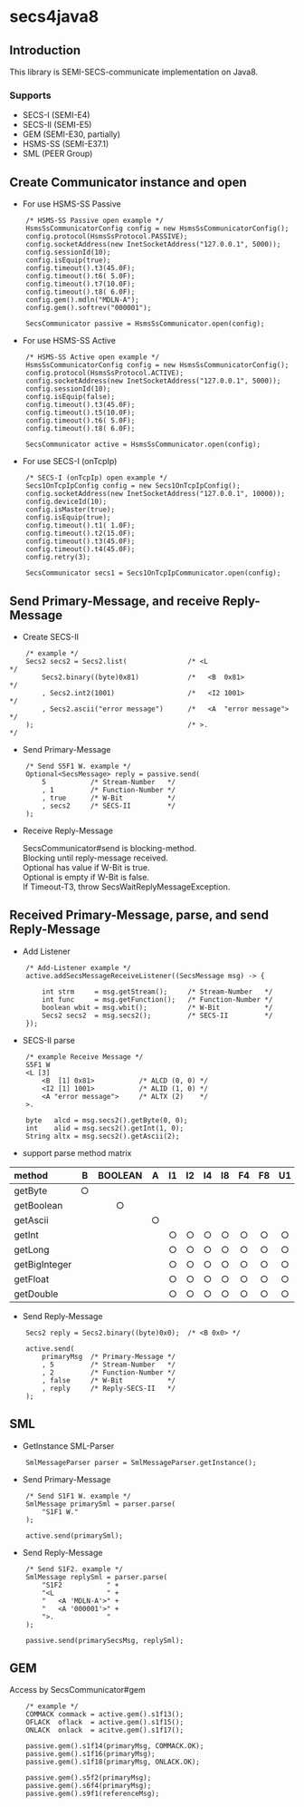# secs4java8

## Introduction
This library is SEMI-SECS-communicate implementation on Java8.

### Supports
- SECS-I (SEMI-E4)
- SECS-II (SEMI-E5)
- GEM (SEMI-E30, partially)
- HSMS-SS (SEMI-E37.1)
- SML (PEER Group)

## Create Communicator instance and open
- For use HSMS-SS Passive
```
    /* HSMS-SS Passive open example */
    HsmsSsCommunicatorConfig config = new HsmsSsCommunicatorConfig();
    config.protocol(HsmsSsProtocol.PASSIVE);
    config.socketAddress(new InetSocketAddress("127.0.0.1", 5000));
    config.sessionId(10);
    config.isEquip(true);
    config.timeout().t3(45.0F);
    config.timeout().t6( 5.0F);
    config.timeout().t7(10.0F);
    config.timeout().t8( 6.0F);
    config.gem().mdln("MDLN-A");
    config.gem().softrev("000001");

    SecsCommunicator passive = HsmsSsCommunicator.open(config);
```

- For use HSMS-SS Active
```
    /* HSMS-SS Active open example */
    HsmsSsCommunicatorConfig config = new HsmsSsCommunicatorConfig();
    config.protocol(HsmsSsProtocol.ACTIVE);
    config.socketAddress(new InetSocketAddress("127.0.0.1", 5000));
    config.sessionId(10);
    config.isEquip(false);
    config.timeout().t3(45.0F);
    config.timeout().t5(10.0F);
    config.timeout().t6( 5.0F);
    config.timeout().t8( 6.0F);

    SecsCommunicator active = HsmsSsCommunicator.open(config);
```

- For use SECS-I (onTcpIp)
```
    /* SECS-I (onTcpIp) open example */
    Secs1OnTcpIpConfig config = new Secs1OnTcpIpConfig();
    config.socketAddress(new InetSocketAddress("127.0.0.1", 10000));
    config.deviceId(10);
    config.isMaster(true);
    config.isEquip(true);
    config.timeout().t1( 1.0F);
    config.timeout().t2(15.0F);
    config.timeout().t3(45.0F);
    config.timeout().t4(45.0F);
    config.retry(3);

    SecsCommunicator secs1 = Secs1OnTcpIpCommunicator.open(config);
```

## Send Primary-Message, and receive Reply-Message
- Create SECS-II
```
    /* example */
    Secs2 secs2 = Secs2.list(               /* <L                       */
        Secs2.binary((byte)0x81)            /*   <B  0x81>              */
        , Secs2.int2(1001)                  /*   <I2 1001>              */
        , Secs2.ascii("error message")      /*   <A  "error message">   */
    );                                      /* >.                       */
```

- Send Primary-Message
```
    /* Send S5F1 W. example */
    Optional<SecsMessage> reply = passive.send(
        5           /* Stream-Number   */
        , 1         /* Function-Number */
        , true      /* W-Bit           */
        , secs2     /* SECS-II         */
    );
```

- Receive Reply-Message

    SecsCommunicator#send is blocking-method.  
    Blocking until reply-message received.  
    Optional has value if W-Bit is true.  
    Optional is empty if W-Bit is false.  
    If Timeout-T3, throw SecsWaitReplyMessageException.  

## Received Primary-Message, parse, and send Reply-Message

- Add Listener
```
    /* Add-Listener example */
    active.addSecsMessageReceiveListener((SecsMessage msg) -> {

        int strm     = msg.getStream();     /* Stream-Number   */
        int func     = msg.getFunction();   /* Function-Number */
        boolean wbit = msg.wbit();          /* W-Bit           */
        Secs2 secs2  = msg.secs2();         /* SECS-II         */
    });
```

- SECS-II parse
```
    /* example Receive Message */
    S5F1 W
    <L [3]
        <B  [1] 0x81>           /* ALCD (0, 0) */
        <I2 [1] 1001>           /* ALID (1, 0) */
        <A "error message">     /* ALTX (2)    */
    >. 

    byte   alcd = msg.secs2().getByte(0, 0);
    int    alid = msg.secs2().getInt(1, 0);
    String altx = msg.secs2().getAscii(2);
```

- support parse method matrix

| method | B | BOOLEAN | A | I1 | I2 | I4 | I8 | F4 | F8 | U1 | U2 | U4 | U8 |
|:---|:---:|:---:|:---:|:---:|:---:|:---:|:---:|:---:|:---:|:---:|:---:|:---:|:---:|
| getByte       | ○ |   |   |   |   |   |   |   |   |   |   |   |   |
| getBoolean    |   | ○ |   |   |   |   |   |   |   |   |   |   |   |
| getAscii      |   |   | ○ |   |   |   |   |   |   |   |   |   |   |
| getInt        |   |   |   | ○ | ○ | ○ | ○ | ○ | ○ | ○ | ○ | ○ | ○ |
| getLong       |   |   |   | ○ | ○ | ○ | ○ | ○ | ○ | ○ | ○ | ○ | ○ |
| getBigInteger |   |   |   | ○ | ○ | ○ | ○ | ○ | ○ | ○ | ○ | ○ | ○ |
| getFloat      |   |   |   | ○ | ○ | ○ | ○ | ○ | ○ | ○ | ○ | ○ | ○ |
| getDouble     |   |   |   | ○ | ○ | ○ | ○ | ○ | ○ | ○ | ○ | ○ | ○ |


- Send Reply-Message
```
    Secs2 reply = Secs2.binary((byte)0x0);  /* <B 0x0> */

    active.send(
        primaryMsg  /* Primary-Message */
        , 5         /* Stream-Number   */
        , 2         /* Function-Number */
        , false     /* W-Bit           */
        , reply     /* Reply-SECS-II   */
    );
```

## SML
- GetInstance SML-Parser
```
    SmlMessageParser parser = SmlMessageParser.getInstance();
```

- Send Primary-Message
```
    /* Send S1F1 W. example */
    SmlMessage primarySml = parser.parse(
        "S1F1 W."
    );

    active.send(primarySml);
```
- Send Reply-Message
```
    /* Send S1F2. example */
    SmlMessage replySml = parser.parse(
        "S1F2           " +
        "<L             " +
        "   <A 'MDLN-A'>" +
        "   <A '000001'>" +
        ">.             "
    );

    passive.send(primarySecsMsg, replySml);
```

## GEM
Access by SecsCommunicator#gem

```
    /* example */
    COMMACK commack = active.gem().s1f13();
    OFLACK  oflack  = active.gem().s1f15();
    ONLACK  onlack  = acitve.gem().s1f17();

    passive.gem().s1f14(primaryMsg, COMMACK.OK);
    passive.gem().s1f16(primaryMsg);
    passive.gem().s1f18(primaryMsg, ONLACK.OK);

    passive.gem().s5f2(primaryMsg);
    passive.gem().s6f4(primaryMsg);
    passive.gem().s9f1(referenceMsg);
```
